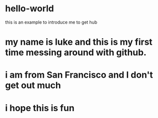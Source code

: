 # hello-world
this is an example to introduce me to get hub

# my name is luke and this is my first time messing around with github.
# i am from San Francisco and I don't get out much
# i hope this is fun
